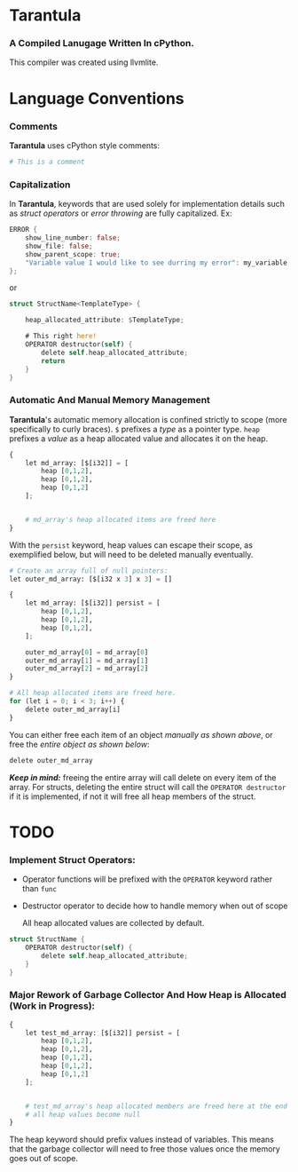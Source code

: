 # **Tarantula**

### A Compiled Lanugage Written In cPython.

This compiler was created using llvmlite.

# Language Conventions

### Comments

**Tarantula** uses cPython style comments:

```py
# This is a comment
```

### Capitalization

In **Tarantula**, keywords that are used solely for implementation details such as *struct operators* or *error throwing* are fully capitalized.  Ex:

```rust
ERROR {
    show_line_number: false;
    show_file: false;
    show_parent_scope: true;
    "Variable value I would like to see durring my error": my_variable;
};
```

or

```rust
struct StructName<TemplateType> {

    heap_allocated_attribute: $TemplateType;

    # This right here!
    OPERATOR destructor(self) {
        delete self.heap_allocated_attribute;
        return
    }
}
```

### Automatic And Manual Memory Management

**Tarantula**'s automatic memory allocation is confined strictly to scope (more specifically to curly braces). `$` prefixes a *type* as a pointer type.  `heap` prefixes a *value* as a heap allocated value and allocates it on the heap.

```py
{
    let md_array: [$[i32]] = [
        heap [0,1,2],
        heap [0,1,2],
        heap [0,1,2]
    ];


    # md_array's heap allocated items are freed here
}
```

With the `persist` keyword, heap values can escape their scope, as exemplified below, but will need to be deleted manually eventually.

```py
# Create an array full of null pointers:
let outer_md_array: [$[i32 x 3] x 3] = []

{
    let md_array: [$[i32]] persist = [
        heap [0,1,2],
        heap [0,1,2],
        heap [0,1,2],
    ];

    outer_md_array[0] = md_array[0]
    outer_md_array[1] = md_array[1]
    outer_md_array[2] = md_array[2]
}

# All heap allocated items are freed here.
for (let i = 0; i < 3; i++) {
    delete outer_md_array[i]
}
```

You can either free each item of an object *manually as shown above*, or free the *entire object as shown below*:

```py
delete outer_md_array
```

***Keep in mind:*** freeing the entire array will call delete on every item of the array.  For structs, deleting the entire struct will call the `OPERATOR destructor` if it is implemented, if not it will free all heap members of the struct.

# TODO

### Implement Struct Operators:

 - Operator functions will be prefixed with the `OPERATOR` keyword rather than `func`

 - Destructor operator to decide how to handle memory when out of scope

    All heap allocated values are collected by default.

```rust
struct StructName {
    OPERATOR destructor(self) {
        delete self.heap_allocated_attribute;
    }
}
```

### Major Rework of Garbage Collector And How Heap is Allocated (Work in Progress):

```py
{
    let test_md_array: [$[i32]] persist = [
        heap [0,1,2],
        heap [0,1,2],
        heap [0,1,2],
        heap [0,1,2],
        heap [0,1,2]
    ];


    # test_md_array's heap allocated members are freed here at the end of its scope if persist is not used.
    # all heap values become null
}
```

The heap keyword should prefix values instead of variables.  This means that the garbage collector will need to free those values once the memory goes out of scope.
